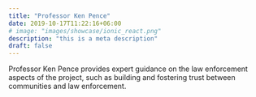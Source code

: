 ```yaml
---
title: "Professor Ken Pence"
date: 2019-10-17T11:22:16+06:00
# image: "images/showcase/ionic_react.png"
description: "this is a meta description"
draft: false
---
```


Professor Ken Pence provides expert guidance on the law enforcement aspects of the project, such as building and fostering trust between communities and law enforcement.
